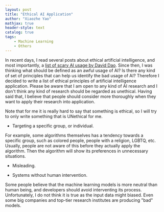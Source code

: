 ```yaml
---
layout: post
title: "Ethical AI Application"
author: "Xiaozhe Yao"
mathjax: true
header-style: text
catalog: true
tags:
    - Machine Learning
    - Others
---
```


In recent days, I read several posts about ethical artificial intelligence, and most importantly, a [list of scary AI usage by David Dao](https://github.com/daviddao/awful-ai). Since then, I was thinking what should be defined as an awful usage of AI? Is there any kind of set of principles that can help us identify the bad usage of AI? Therefore I decided to write a list of ethical principles of artificial intelligence application. Please be aware that I am open to any kind of AI research and I don't think any kind of research should be regarded as unethical. Having said that, I believe that people should consider more thoroughly when they want to apply their research into application.

Note that for me it is really hard to say that something is ethical, so I will try to only write something that is UNethical for me.

* Targeting a specific group, or individual.

For example, some algorithms themselves has a tendency towards a specific group, such as colored people, people with a religion, LGBTQ, etc. Usually, people are not aware of this before they actually apply the algorithm. Then the algorithm will show its preferences in unnecessary situations.

* Misleading.

* Systems without human intervention.

Some people believe that the machine learning models is more neutral than human being, and developers should avoid interventing its process. Unfortunately, I do not think it is true as the input data might biased. Even some big companies and top-tier research institutes are producing "bad" models. 